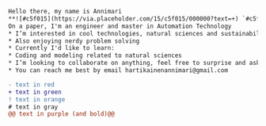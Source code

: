 
```diff
Hello there, my name is Annimari
**![#c5f015](https://via.placeholder.com/15/c5f015/000000?text=+) `#c5f015`**
On a paper, I'm an engineer and master in Automation Technology
* I’m interested in cool technologies, natural sciences and sustainability
* Also enjoying nerdy problem solving
* Currently I'd like to learn:
* Coding and modeling related to natural sciences
* I’m looking to collaborate on anything, feel free to surprise and ask
* You can reach me best by email hartikainenannimari@gmail.com

- text in red
+ text in green
! text in orange
# text in gray
@@ text in purple (and bold)@@
```

<!---
hartian/hartian is a ✨ special ✨ repository because its `README.md` (this file) appears on your GitHub profile.
You can click the Preview link to take a look at your changes.
--->
